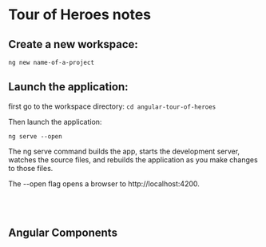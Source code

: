 # Tour of Heroes notes

## Create a new workspace:

`ng new name-of-a-project`

## Launch the application:

first go to the workspace directory:
`cd angular-tour-of-heroes`

Then launch the application:

`ng serve --open`

The ng serve command builds the app, starts the development server, watches the source files, and rebuilds the application as you make changes to those files.

The --open flag opens a browser to http://localhost:4200.

<br><br>

## Angular Components

